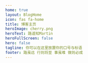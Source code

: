 ```yaml
---
home: true
layout: BlogHome
icon: fas fa-home
title: 博客主页
heroImage: cherry.png
heroText: 路遥知Martin
heroFullScreen: false
hero: false
tagline: 你可以在这里放置你的口号与标语
footer: 路虽远 行则将至 事虽难 做则必成
---
```

